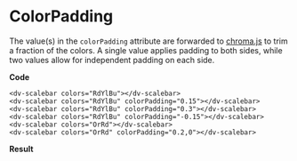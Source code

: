 # ColorPadding

The value(s) in the `colorPadding` attribute are forwarded to [chroma.js](https://gka.github.io/chroma.js/#scale-padding) to trim a fraction of the colors. A single value applies padding to both sides, while two values allow for independent padding on each side.

**Code**
```html{4}
<dv-scalebar colors="RdYlBu"></dv-scalebar>
<dv-scalebar colors="RdYlBu" colorPadding="0.15"></dv-scalebar>
<dv-scalebar colors="RdYlBu" colorPadding="0.3"></dv-scalebar>
<dv-scalebar colors="RdYlBu" colorPadding="-0.15"></dv-scalebar>
<dv-scalebar colors="OrRd"></dv-scalebar>
<dv-scalebar colors="OrRd" colorPadding="0.2,0"></dv-scalebar>
```

**Result**
<dv-scalebar colors="RdYlBu"></dv-scalebar>
<dv-scalebar colors="RdYlBu" colorPadding="0.15"></dv-scalebar>
<dv-scalebar colors="RdYlBu" colorPadding="0.3"></dv-scalebar>
<dv-scalebar colors="RdYlBu" colorPadding="-0.15"></dv-scalebar>
<dv-scalebar colors="OrRd"></dv-scalebar>
<dv-scalebar colors="OrRd" colorPadding="0.2,0"></dv-scalebar>
